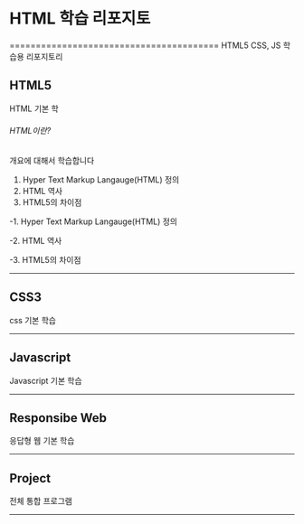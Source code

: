 # HTML 학습 리포지토
========================================
HTML5 CSS, JS 학습용 리포지토리

## HTML5 
HTML 기본 학

###### HTML이란?
개요에 대해서 학습합니다
1. Hyper Text Markup Langauge(HTML) 정의
2. HTML 역사
3. HTML5의 차이점

-1. Hyper Text Markup Langauge(HTML) 정의

-2. HTML 역사

-3. HTML5의 차이점

-----------------------------------

## CSS3
css 기본 학습

-----------------------------------

## Javascript
Javascript 기본 학습

-----------------------------------

## Responsibe Web
응답형 웹 기본 학습

-----------------------------------

## Project
전체 통합 프로그램

-----------------------------------
